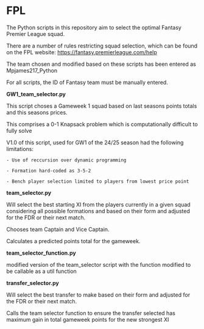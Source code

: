 # FPL
The Python scripts in this repository aim to select the optimal Fantasy Premier League squad.

There are a number of rules restricting squad selection, which can be found on the FPL website: https://fantasy.premierleague.com/help

The team chosen and modified based on these scripts has been entered as Mpjames217_Python

For all scripts, the ID of Fantasy team must be manually entered.

**GW1_team_selector.py**

This script choses a Gameweek 1 squad based on last seasons points totals and this seasons prices.

This comprises a 0-1 Knapsack problem which is computationally difficult to fully solve

V1.0 of this script, used for GW1 of the 24/25 season had the following limitations:

    - Use of reccursion over dynamic programming

    - Formation hard-coded as 3-5-2

    - Bench player selection limited to players from lowest price point

**team_selector.py**

 Will select the best starting XI from the players currently in a given squad considering all possible formations and based on their form and adjusted for the FDR or their next match. 

 Chooses team Captain and Vice Captain.

 Calculates a predicted points total for the gameweek.

**team_selector_function.py**

modified version of the team_selector script with the function modified to be callable as a util function

 **transfer_selector.py**

Will select the best transfer to make based on their form and adjusted for the FDR or their next match.

Calls the team selector function to ensure the transfer selected has maximum gain in total gameweek points for the new strongest XI

